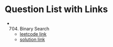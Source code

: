 # Question List with Links

- 704. Binary Search
  - [leetcode link](https://leetcode.com/problems/binary-search/)
  - [solution link](solutions/BinarySearch.md)